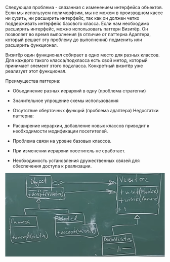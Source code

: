Следующая проблема - связанная с изменением интерфейса объектов. Если мы используем полиморфзим, мы не можем в производном кассе ни сузить, ни расширить интерфейс, так как он должен четко поддерживать интерфейс базового класса. Если нам необходимо расширить интерфейс, можно использовать паттерн Визитёр. Он позволяет во время выполнения (в отличие от паттерна Адаптера, который решает эту проблему до выполнения) подменить или расширить функционал.

Визитёр один функционал собирает в одно место для разных классов. Для каждого такого класса/подкласса есть свой метод, который принимает элемент этого подкласса. Конкретный визитёр уже реализует этот функционал.

Преимущества паттерна:

- Объединение разных иерархий в одну (проблема стратегии)
- Значительное упрощение схемы использования
- Отсутствие оберточных функций (проблема адаптера)
Недостатки паттерна:

- Расширение иерархии, добавление новых классов приводит к необходимости модификации посетителей.
- Проблема связи на уровне базовых классов.
- При изменении иерархии посетитель не сработает.
- Необходимость установления дружественных связей для обеспечения доступа к реализации.

![img.png](files/img.png)